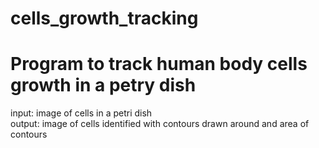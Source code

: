 # cells_growth_tracking
# Program to track human body cells growth in a petry dish 
input: image of cells in a petri dish  
output: image of cells identified with contours drawn around and area of contours
